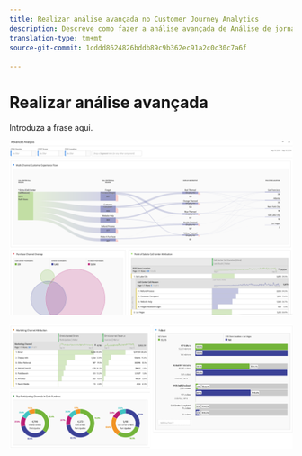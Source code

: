 ```yaml
---
title: Realizar análise avançada no Customer Journey Analytics
description: Descreve como fazer a análise avançada de Análise de jornada do cliente no Workspace.
translation-type: tm+mt
source-git-commit: 1cddd8624826bddb89c9b362ec91a2c0c30c7a6f

---
```



# Realizar análise avançada

Introduza a frase aqui.

![Captura de tela 1 do espaço de trabalho](assets/cja-adv-analysis1.png)

![Captura de tela 2 da área de trabalho](assets/cja-adv-analysis2.png)

